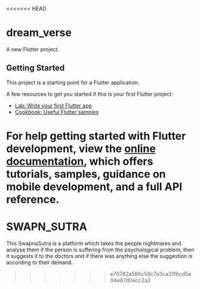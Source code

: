 <<<<<<< HEAD
# dream_verse

A new Flutter project.

## Getting Started

This project is a starting point for a Flutter application.

A few resources to get you started if this is your first Flutter project:

- [Lab: Write your first Flutter app](https://docs.flutter.dev/get-started/codelab)
- [Cookbook: Useful Flutter samples](https://docs.flutter.dev/cookbook)

For help getting started with Flutter development, view the
[online documentation](https://docs.flutter.dev/), which offers tutorials,
samples, guidance on mobile development, and a full API reference.
=======
# SWAPN_SUTRA
This SwapnaSutra is a platform which takes the people nightmares and analyse them if the person is suffering from the psychological problem, then it suggests it to the doctors and if there was anything else the suggestion is according to their demand.
>>>>>>> e70782a586c59c7a3ca31f6cd5e04e87d0ecc2a2
